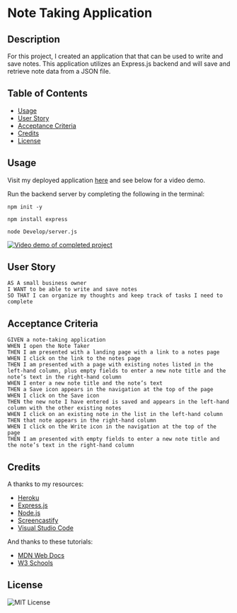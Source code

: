 # Note Taking Application
## Description
For this project, I created an application that that can be used to write and save notes. This application utilizes an Express.js backend and will save and retrieve note data from a JSON file.

## Table of Contents
- [Usage](#usage)
- [User Story](#user-story)
- [Acceptance Criteria](#acceptance-criteria)
- [Credits](#credits)
- [License](#license)

## Usage
Visit my deployed application [here](https://github.com/Quadrilateral0/Note-Taker) and see below for a video demo.

Run the backend server by completing the following in the terminal: 
```
npm init -y

npm install express

node Develop/server.js
```

[![Video demo of completed project](images/note-taker-demo.gif)](https://youtu.be/cKuf03urrHA)


## User Story

```
AS A small business owner
I WANT to be able to write and save notes
SO THAT I can organize my thoughts and keep track of tasks I need to complete
```


## Acceptance Criteria

```
GIVEN a note-taking application
WHEN I open the Note Taker
THEN I am presented with a landing page with a link to a notes page
WHEN I click on the link to the notes page
THEN I am presented with a page with existing notes listed in the left-hand column, plus empty fields to enter a new note title and the note’s text in the right-hand column
WHEN I enter a new note title and the note’s text
THEN a Save icon appears in the navigation at the top of the page
WHEN I click on the Save icon
THEN the new note I have entered is saved and appears in the left-hand column with the other existing notes
WHEN I click on an existing note in the list in the left-hand column
THEN that note appears in the right-hand column
WHEN I click on the Write icon in the navigation at the top of the page
THEN I am presented with empty fields to enter a new note title and the note’s text in the right-hand column
```

## Credits
A thanks to my resources:
- [Heroku](https://www.heroku.com/what)
- [Express.js](https://expressjs.com/)
- [Node.js](https://nodejs.dev/learn/introduction-to-nodejs) 
- [Screencastify](https://chrome.google.com/webstore/detail/screencastify-screen-vide/mmeijimgabbpbgpdklnllpncmdofkcpn?hl=en)
- [Visual Studio Code](https://code.visualstudio.com/download)

And thanks to these tutorials:
- [MDN Web Docs](https://developer.mozilla.org/)
- [W3 Schools](https://www.w3schools.com/)

## License
![MIT License](https://img.shields.io/badge/license-MIT-green)